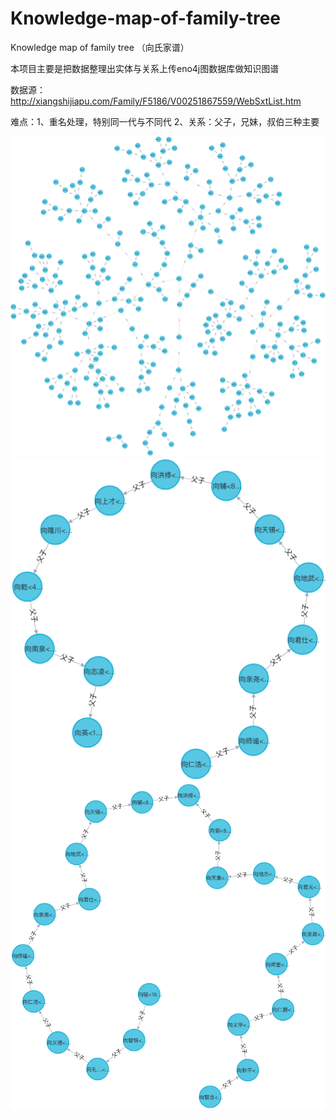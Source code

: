 # Knowledge-map-of-family-tree
Knowledge map of family tree （向氏家谱）

本项目主要是把数据整理出实体与关系上传eno4j图数据库做知识图谱

数据源：http://xiangshijiapu.com/Family/F5186/V00251867559/WebSxtList.htm

难点：1、重名处理，特别同一代与不同代   2、关系：父子，兄妹，叔伯三种主要


![image](https://github.com/lonngxiang/Knowledge-map-of-family-tree/blob/master/%E5%90%91%E5%AE%B6%E5%AE%B6%E8%B0%B1.png)
![image](https://github.com/lonngxiang/Knowledge-map-of-family-tree/blob/master/graph%20(1).png)
![image](https://github.com/lonngxiang/Knowledge-map-of-family-tree/blob/master/graph%20(2).png)

